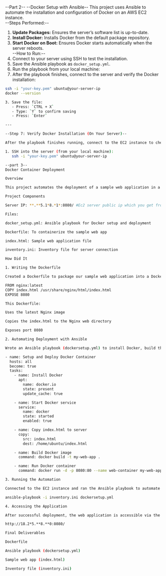 --Part 2--
--Docker Setup with Ansible--
This project uses Ansible to automate the installation and configuration of Docker on an AWS EC2 instance.  
--Steps Performed:--  
1. **Update Packages:** Ensures the server’s software list is up-to-date.  
2. **Install Docker:** Installs Docker from the default package repository.  
3. **Start Docker on Boot:** Ensures Docker starts automatically when the server reboots.  
--How to Run:--  
1. Connect to your server using SSH to test the installation.  
2. Save the Ansible playbook as `docker_setup.yml`.  
3. Run the playbook from your local machine:  
4. After the playbook finishes, connect to the server and verify the Docker installation:  
```bash  
ssh -i "your-key.pem" ubuntu@your-server-ip  
docker --version  

3. Save the file:  
   - Press: `CTRL + X`  
   - Type: `Y` to confirm saving  
   - Press: `Enter`

---

--Step 7: Verify Docker Installation (On Your Server)--

After the playbook finishes running, connect to the EC2 instance to check if Docker was installed successfully!  

1. SSH into the server (from your local machine):  
   ssh -i "your-key.pem" ubuntu@your-server-ip

--part 3--
Docker Container Deployment

Overview

This project automates the deployment of a sample web application in a Docker container on an AWS EC2 instance.

Project Components

Server IP: **.**5.1*8.*1*:8080/ #Ec2 server public ip which you get from aws management console#

Files:

docker_setup.yml: Ansible playbook for Docker setup and deployment

Dockerfile: To containerize the sample web app

index.html: Sample web application file

inventory.ini: Inventory file for server connection

How Did It

1. Writing the Dockerfile

Created a Dockerfile to package our sample web application into a Docker container.

FROM nginx:latest
COPY index.html /usr/share/nginx/html/index.html
EXPOSE 8080

This Dockerfile:

Uses the latest Nginx image

Copies the index.html to the Nginx web directory

Exposes port 8080

2. Automating Deployment with Ansible

Wrote an Ansible playbook (dockersetup.yml) to install Docker, build the Docker image, and run the container.

- name: Setup and Deploy Docker Container
  hosts: all
  become: true
  tasks:
    - name: Install Docker
      apt:
        name: docker.io
        state: present
        update_cache: true

    - name: Start Docker service
      service:
        name: docker
        state: started
        enabled: true

    - name: Copy index.html to server
      copy:
        src: index.html
        dest: /home/ubuntu/index.html

    - name: Build Docker image
      command: docker build -t my-web-app .

    - name: Run Docker container
      command: docker run -d -p 8080:80 --name web-container my-web-app

3. Running the Automation

Connected to the EC2 instance and ran the Ansible playbook to automate everything.

ansible-playbook -i inventory.ini dockersetup.yml

4. Accessing the Application

After successful deployment, the web application is accessible via the public IP address.

http://18.2*5.**8.**0:8080/

Final Deliverables

Dockerfile

Ansible playbook (dockersetup.yml)

Sample web app (index.html)

Inventory file (inventory.ini)